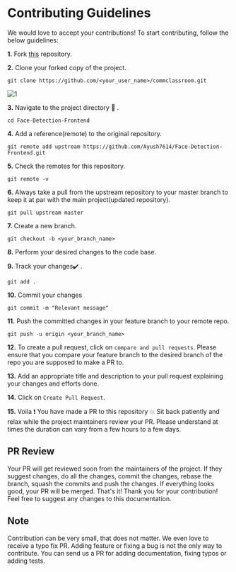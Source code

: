 # Contributing Guidelines

We would love to accept your contributions! To start contributing, follow the below guidelines:

**1.** Fork [this](https://github.com/Ayush7614/Face-Detection-Frontend) repository.

**2.** Clone your forked copy of the project.

```
git clone https://github.com/<your_user_name>/commclassroom.git

```
![1](https://user-images.githubusercontent.com/71178959/136909632-c82c1d11-90e2-4ca6-b6a0-4f1247415cc0.JPG)



**3.** Navigate to the project directory :file_folder: .

```
cd Face-Detection-Frontend
```

**4.** Add a reference(remote) to the original repository.
```
git remote add upstream https://github.com/Ayush7614/Face-Detection-Frontend.git
```

**5.** Check the remotes for this repository.

```
git remote -v
```

**6.** Always take a pull from the upstream repository to your master branch to keep it at par with the main project(updated repository).

```
git pull upstream master
```

**7.** Create a new branch.

```
git checkout -b <your_branch_name>
```

**8.** Perform your desired changes to the code base.


**9.** Track your changes:heavy_check_mark: .

```
git add .
```

**10.** Commit your changes
```
git commit -m "Relevant message"
```

**11.** Push the committed changes in your feature branch to your remote repo.

```
git push -u origin <your_branch_name>
```

**12.** To create a pull request, click on `compare and pull requests`. Please ensure that you compare your feature branch to the desired branch of the repo you are supposed to make a PR to.


**13.** Add an appropriate title and description to your pull request explaining your changes and efforts done.

**14.** Click on `Create Pull Request`.



**15.** Voila :exclamation: You have made a PR to this repository :boom: Sit back patiently and relax while the project maintainers review your PR. Please understand at times the duration can vary from a few hours to a few days.


## PR Review
Your PR will get reviewed soon from the maintainers of the project. If they suggest changes, do all the changes, commit the changes, rebase the branch, squash the commits and push the changes. If everything looks good, your PR will be merged. That's it! Thank you for your contribution! Feel free to suggest any changes to this documentation.

## Note
Contribution can be very small, that does not matter. We even love to receive a typo fix PR. Adding feature or fixing a bug is not the only way to contribute. You can send us a PR for adding documentation, fixing typos or adding tests.
